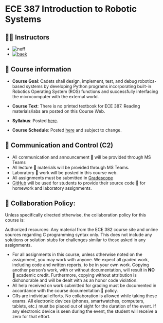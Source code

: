 # ECE 387 Introduction to Robotic Systems

## 👨‍🏫 Instructors
- ![neff](https://img.shields.io/badge/Col%20Brian%20Neff-6xxx-yellow)
- [![baek](https://img.shields.io/badge/Dr.%20Stan%20Baek-2E38-red)](https://stanbaek.github.io)



## 📝 Course information
- **Course Goal**: Cadets shall design, implement, test, and debug robotics-based systems by developing Python programs incorporating built-in Robotics Operating System (ROS) functions and successfully interfacing the microcomputer with the external world. 

- **Course Text**: There is no printed textbook for ECE 387. Reading materials/labs are posted on this Course Web.

- **Syllabus**: Posted [here](syllabus.md).

- **Course Schedule**: Posted [here](schedule.md) and subject to change.

## 📡 Communication and Control (C2)
- All communication and announcement 📣 will be provided through MS Teams
- All lecture 📓 materials will be provided through MS Teams.
- Laboratory 🔬 work will be posted in this course web.
- All assignments must be submitted in [Gradescope](https://www.gradecope.com)
- [GitHub](https://www.github.com) will be used for students to provide their source code 📄 for homework and laboratory assignments.

## 🤝 Collaboration Policy:  

Unless  specifically directed otherwise, the collaboration policy for this course is:

Authorized resources: Any material from the ECE 382 course site and online sources regarding C programming syntax only. This does not include any solutions or solution stubs for challenges similar to those asked in any assignments. 

- For all assignments in this course, unless otherwise noted on the assignment, you may work with anyone.  We expect all graded work, including code and written reports, to be in your own work. Copying another person’s work, with or without documentation, will result in  **NO** 🚫 academic credit. Furthermore, copying without attribution is dishonorable and will be dealt with as an honor code violation.
- All help received on work submitted for grading must be documented in accordance with the course documentation 📝 policy.
- GRs are individual efforts. No collaboration is allowed while taking these exams. All electronic devices (phones, smartwatches, computers, tablets, etc.) must be placed out of sight for the duration of the event. If any electronic device is seen during the event, the student will receive a zero for that effort. 


<!--

```{tableofcontents}
```
-->